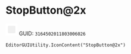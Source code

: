 # StopButton@2x
![](/img/StopButton@2x.png)
GUID: `3164502011803006026`
```
EditorGUIUtility.IconContent("StopButton@2x")
```
